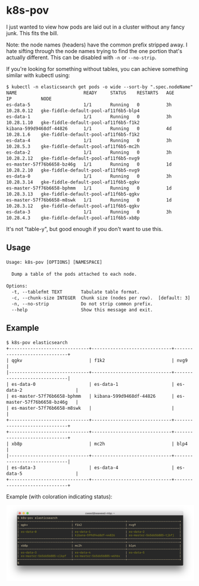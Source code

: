 # k8s-pov

I just wanted to view how pods are laid out in a cluster without any fancy junk. This fits the bill.

Note: the node names (headers) have the common prefix stripped away. I hate sifting through the node names trying to find the one portion that's actually different. This can be disabled with `-n` or `--no-strip`.

If you're looking for something without tables, you can achieve something similar with kubectl using:

```
$ kubectl -n elasticsearch get pods -o wide --sort-by ".spec.nodeName"
NAME                         READY     STATUS    RESTARTS   AGE       IP           NODE
es-data-5                    1/1       Running   0          3h        10.28.0.12   gke-fiddle-default-pool-af11f6b5-blp4
es-data-1                    1/1       Running   0          3h        10.28.1.10   gke-fiddle-default-pool-af11f6b5-f1k2
kibana-599d9468df-44826      1/1       Running   0          4d        10.28.1.6    gke-fiddle-default-pool-af11f6b5-f1k2
es-data-4                    1/1       Running   0          3h        10.28.5.3    gke-fiddle-default-pool-af11f6b5-mc2h
es-data-2                    1/1       Running   0          3h        10.28.2.12   gke-fiddle-default-pool-af11f6b5-nvg9
es-master-57f76b6658-bz46g   1/1       Running   0          1d        10.28.2.10   gke-fiddle-default-pool-af11f6b5-nvg9
es-data-0                    1/1       Running   0          3h        10.28.3.14   gke-fiddle-default-pool-af11f6b5-qgkv
es-master-57f76b6658-bphmm   1/1       Running   0          1d        10.28.3.13   gke-fiddle-default-pool-af11f6b5-qgkv
es-master-57f76b6658-m8swk   1/1       Running   0          1d        10.28.3.12   gke-fiddle-default-pool-af11f6b5-qgkv
es-data-3                    1/1       Running   0          3h        10.28.4.3    gke-fiddle-default-pool-af11f6b5-xb8p
```

It's not "table-y", but good enough if you don't want to use this.

## Usage

```
Usage: k8s-pov [OPTIONS] [NAMESPACE]

  Dump a table of the pods attached to each node.

Options:
  -t, --tablefmt TEXT       Tabulate table format.
  -c, --chunk-size INTEGER  Chunk size (nodes per row).  [default: 3]
  -n, --no-strip            Do not strip common prefix.
  --help                    Show this message and exit.
```

## Example

```
$ k8s-pov elasticsearch
+------------------------------+------------------------------+------------------------------+
| qgkv                         | f1k2                         | nvg9                         |
|------------------------------+------------------------------+------------------------------|
| es-data-0                    | es-data-1                    | es-data-2                    |
| es-master-57f76b6658-bphmm   | kibana-599d9468df-44826      | es-master-57f76b6658-bz46g   |
| es-master-57f76b6658-m8swk   |                              |                              |
+------------------------------+------------------------------+------------------------------+
+------------------------------+------------------------------+------------------------------+
| xb8p                         | mc2h                         | blp4                         |
|------------------------------+------------------------------+------------------------------|
| es-data-3                    | es-data-4                    | es-data-5                    |
+------------------------------+------------------------------+------------------------------+
```

Example (with coloration indicating status):

![example](images/example.png)
